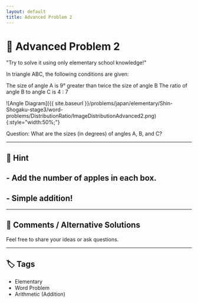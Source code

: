 ```yaml
---
layout: default
title: Advanced Problem 2
---
```


# 🧮 Advanced Problem 2

"Try to solve it using only elementary school knowledge!"

In triangle ABC, the following conditions are given:

The size of angle A is 9° greater than twice the size of angle B
The ratio of angle B to angle C is 4 : 7

![Angle Diagram]({{ site.baseurl }}/problems/japan/elementary/Shin-Shogaku-stage3/word-problems/DistributionRatio/ImageDistributionAdvanced2.png){:style="width:50%;"}


Question:
What are the sizes (in degrees) of angles A, B, and C?

---

## 📝 Hint

## - Add the number of apples in each box.
## - Simple addition!

---

## 💬 Comments / Alternative Solutions

Feel free to share your ideas or ask questions.

---

## 🏷 Tags

- Elementary 
- Word Problem  
- Arithmetic (Addition)
